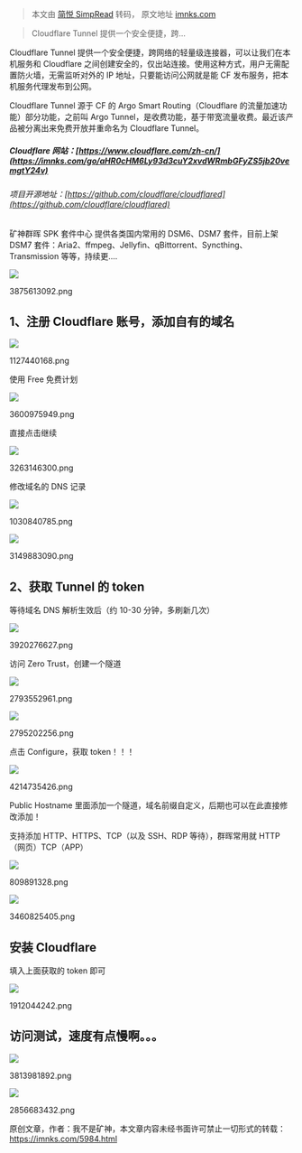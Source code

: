 > 本文由 [简悦 SimpRead](http://ksria.com/simpread/) 转码， 原文地址 [imnks.com](https://imnks.com/5984.html#google_vignette)

> Cloudflare Tunnel 提供一个安全便捷，跨...

Cloudflare Tunnel 提供一个安全便捷，跨网络的轻量级连接器，可以让我们在本机服务和 Cloudflare 之间创建安全的，仅出站连接。使用这种方式，用户无需配置防火墙，无需监听对外的 IP 地址，只要能访问公网就是能 CF 发布服务，把本机服务代理发布到公网。

Cloudflare Tunnel 源于 CF 的 Argo Smart Routing（Cloudflare 的流量加速功能）部分功能，之前叫 Argo Tunnel，是收费功能，基于带宽流量收费。最近该产品被分离出来免费开放并重命名为 Cloudflare Tunnel。

##### Cloudflare 网站：[https://www.cloudflare.com/zh-cn/](https://imnks.com/go/aHR0cHM6Ly93d3cuY2xvdWRmbGFyZS5jb20vemgtY24v)

###### 项目开源地址：[https://github.com/cloudflare/cloudflared](https://github.com/cloudflare/cloudflared)

矿神群晖 SPK 套件中心 提供各类国内常用的 DSM6、DSM7 套件，目前上架 DSM7 套件：Aria2、ffmpeg、Jellyfin、qBittorrent、Syncthing、Transmission 等等，持续更....

![](https://i.imnks.com/2022/07/3875613092.png!I)

3875613092.png

1、注册 Cloudflare 账号，添加自有的域名
--------------------------

![](https://i.imnks.com/2022/07/1127440168.png!I)

1127440168.png

使用 Free 免费计划

![](https://i.imnks.com/2022/07/3600975949.png!I)

3600975949.png

直接点击继续

![](https://i.imnks.com/2022/07/3263146300.png!I)

3263146300.png

修改域名的 DNS 记录

![](https://i.imnks.com/2022/07/1030840785.png!I)

1030840785.png

![](https://i.imnks.com/2022/07/3149883090.png!I)

3149883090.png

2、获取 Tunnel 的 token
-------------------

等待域名 DNS 解析生效后（约 10-30 分钟，多刷新几次）

![](https://i.imnks.com/2022/07/3920276627.png!I)

3920276627.png

访问 Zero Trust，创建一个隧道

![](https://i.imnks.com/2022/07/2793552961.png!I)

2793552961.png

![](https://i.imnks.com/2022/07/2795202256.png!I)

2795202256.png

点击 Configure，获取 token！！！

![](https://imnks.com/usr/themes/spimes/images/piex.gif)

4214735426.png

Public Hostname 里面添加一个隧道，域名前缀自定义，后期也可以在此直接修改添加！

支持添加 HTTP、HTTPS、TCP（以及 SSH、RDP 等待），群晖常用就 HTTP（网页）TCP（APP）

![](https://imnks.com/usr/themes/spimes/images/piex.gif)

809891328.png

![](https://imnks.com/usr/themes/spimes/images/piex.gif)

3460825405.png

安装 Cloudflare
-------------

填入上面获取的 token 即可

![](https://imnks.com/usr/themes/spimes/images/piex.gif)

1912044242.png

访问测试，速度有点慢啊。。。
--------------

![](https://imnks.com/usr/themes/spimes/images/piex.gif)

3813981892.png

![](https://imnks.com/usr/themes/spimes/images/piex.gif)

2856683432.png

原创文章，作者：我不是矿神，本文章内容未经书面许可禁止一切形式的转载：https://imnks.com/5984.html